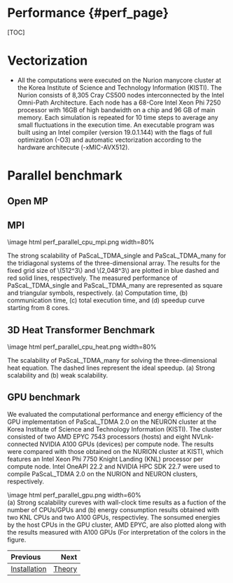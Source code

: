 Performance                         {#perf_page}
===========

[TOC]



# Vectorization
<!-- raw data 
COMPHY-D-19 Figure 8 양식과 동일하게  -->

- All the computations were executed on the Nurion manycore cluster at the Korea Institute of Science and Technology Information (KISTI). The Nurion consists of 8,305 Cray CS500 nodes interconnected by the Intel Omni-Path Architecture. Each node has a 68-Core Intel Xeon Phi 7250 processor with 16GB of high bandwidth on a chip and 96 GB of main memory. Each simulation is repeated for 10 time steps to average any small fluctuations in the execution time. An executable program was built using an Intel compiler (version 19.0.1.144) with the flags of full optimization (-O3) and automatic vectorization according to the hardware architecute (-xMIC-AVX512).

# Parallel benchmark
## Open MP
<!-- graph - raw data -->

## MPI
<!-- Figure 6 -->
<!-- 설명/테스트 장비 -->
<div class="darkmode_inverted_image">\image html perf_parallel_cpu_mpi.png width=80%</div>

The strong scalability of PaScaL_TDMA_single and PaScaL_TDMA_many for the tridiagonal systems of the three-dimensional array. The results for the fixed grid size of \\(512^3\\) and \\(2,048^3\\) are plotted in blue dashed and red solid lines, respectively. The measured performance of PaScaL_TDMA_single and PaScaL_TDMA_many are represented as square and triangular symbols, respectively. (a) Computation time, (b) communication time, (c) total execution time, and (d) speedup curve starting from 8 cores.

## 3D Heat Transformer Benchmark 
<div class="darkmode_inverted_image">\image html perf_parallel_cpu_heat.png width=80%</div>

The scalability of PaScaL_TDMA_many for solving the three-dimensional heat equation. The dashed lines represent the ideal speedup. (a) Strong scalability and (b) weak scalability.

## GPU benchmark 

We evaluated the computational performance and energy efficiency of the GPU implementation of PaScaL_TDMA 2.0 on the NEURON cluster at the Korea Institute of Science and Technology Information (KISTI). The cluster consisted of two AMD EPYC 7543 processors (hosts) and eight NVLnk-connected NVIDIA A100 GPUs (devices) per compute node. The results were compared with those obtained on the NURION cluster at KISTI, which features an Intel Xeon Phi 7750 Knight Landing (KNL) processor per compute node. Intel OneAPI 22.2 and NVIDIA HPC SDK 22.7 were used to compile PaScaL_TDMA 2.0 on the NURION and NEURON clusters, respectively. 
<!-- 논문 그림 복사e -->
<!-- 논문 해당 내용 1-2줄 -->
<div class="darkmode_inverted_image">
\image html perf_parallel_gpu.png width=60%
</div>
(a) Strong scalability cureves with wall-clock time results as a fuction of the number of CPUs/GPUs and (b) energy consumption results obtained with two KNL CPUs and two A100 GPUs, respectivley. The sonsumed energies by the host CPUs in the GPU cluster, AMD EPYC, are also plotted along with the results measured with A100 GPUs (For interpretation of the colors in the figure.


<div class="section_buttons">

| Previous          |                              Next |
|:------------------|----------------------------------:|
| [Installation](install_page.html) | [Theory](theory_page.html) |
</div>